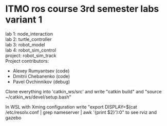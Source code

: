 # ITMO ros course 3rd semester labs variant 1
lab 1: node_interaction  
lab 2: turtle_controller  
lab 3: robot_model  
lab 4: robot_sim_control  
project: robot_sim_track  
Project contributors:
- Alexey Rumyantsev (code)
- Dmitrii Chebanenko (code)
- Pavel Ovchinnikov (debug)  

Clone everything into 'catkin_ws/src' and write "catkin build" and "source ~/catkin_ws/devel/setup.bash"  

In WSL with Xming configuration write "export DISPLAY=$(cat /etc/resolv.conf | grep nameserver | awk '{print $2}'):0" to see rviz and gazebo
